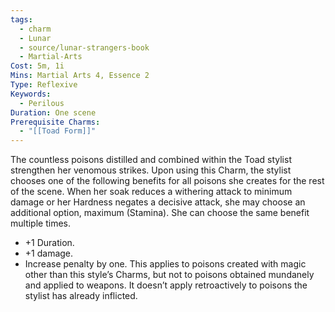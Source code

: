 ```yaml
---
tags:
  - charm
  - Lunar
  - source/lunar-strangers-book
  - Martial-Arts
Cost: 5m, 1i
Mins: Martial Arts 4, Essence 2
Type: Reflexive
Keywords:
  - Perilous
Duration: One scene
Prerequisite Charms:
  - "[[Toad Form]]"
---
```

The countless poisons distilled and combined within the Toad stylist strengthen her venomous strikes.
Upon using this Charm, the stylist chooses one of the following benefits for all poisons she creates for the rest of the scene. When her soak reduces a withering attack to minimum damage or her Hardness negates a decisive attack, she may choose an additional option, maximum (Stamina). She can choose the same benefit multiple times.
 - +1 Duration.
 - +1 damage.
 - Increase penalty by one.
This applies to poisons created with magic other than this style’s Charms, but not to poisons obtained mundanely and applied to weapons. It doesn’t apply retroactively to poisons the stylist has already inflicted.